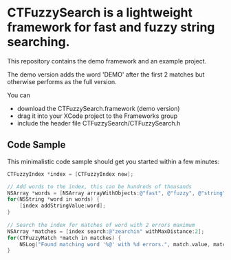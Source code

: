 CTFuzzySearch is a lightweight framework for fast and fuzzy string searching.
=============================================================================

This repository contains the demo framework and an example project.

The demo version adds the word 'DEMO' after the first 2 matches but otherwise performs as the full version.

You can
* download the CTFuzzySearch.framework (demo version)
* drag it into your XCode project to the Frameworks group
* include the header file CTFuzzySearch/CTFuzzySearch.h

Code Sample
-----------
This minimalistic code sample should get you started within a few minutes:
```Objective-C
CTFuzzyIndex *index = [CTFuzzyIndex new];

// Add words to the index, this can be hundreds of thousands
NSArray *words = [NSArray arrayWithObjects:@"fast", @"fuzzy", @"string", @"searching", nil];
for(NSString *word in words) {
    [index addStringValue:word];
}
    
// Search the index for matches of word with 2 errors maximum
NSArray *matches = [index search:@"zearchin" withMaxDistance:2];
for(CTFuzzyMatch *match in matches) {
    NSLog("Found matching word '%@' with %d errors.", match.value, match.distance);
}
```